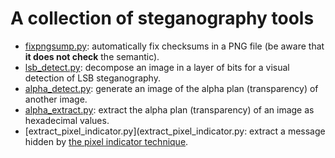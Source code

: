 # A collection of steganography tools

- [fixpngsump.py](fixpngsum.py): automatically fix checksums in a PNG file (be aware that **it does not check** the semantic).
- [lsb_detect.py](lsb_detect.py): decompose an image in a layer of bits for a visual detection of LSB steganography.
- [alpha_detect.py](alpha_detect.py): generate an image of the alpha plan (transparency) of another image.
- [alpha_extract.py](alpha_extract.py): extract the alpha plan (transparency) of an image as hexadecimal values.
- [extract_pixel_indicator.py](extract_pixel_indicator.py: extract a message hidden by [the pixel indicator technique](https://www.semanticscholar.org/paper/Pixel-Indicator-Technique-for-RGB-Image-Gutub/b3cd1fd840c74427750b9e1ed1ebed7a8d629cbb?p2df).
